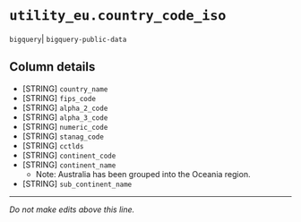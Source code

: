 # `utility_eu.country_code_iso`
`bigquery`| `bigquery-public-data`

## Column details
* [STRING]    `country_name`
* [STRING]    `fips_code`
* [STRING]    `alpha_2_code`
* [STRING]    `alpha_3_code`
* [STRING]    `numeric_code`
* [STRING]    `stanag_code`
* [STRING]    `cctlds`
* [STRING]    `continent_code`
* [STRING]    `continent_name`
  - Note: Australia has been grouped into the Oceania region.
* [STRING]    `sub_continent_name`

-------------------------------------------------------------------------------
*Do not make edits above this line.*
